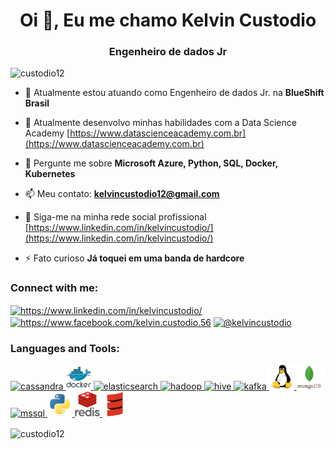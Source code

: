 <h1 align="center">Oi 👋, Eu me chamo Kelvin Custodio</h1>
<h3 align="center"> Engenheiro de dados Jr</h3>

<p align="left"> <img src="https://komarev.com/ghpvc/?username=custodio12&label=Profile%20views&color=0e75b6&style=flat" alt="custodio12" /> </p>

- 🌱 Atualmente estou atuando como Engenheiro de dados Jr. na **BlueShift Brasil**

- 📝 Atualmente desenvolvo minhas habilidades com a Data Science Academy [https://www.datascienceacademy.com.br](https://www.datascienceacademy.com.br)

- 💬 Pergunte me sobre **Microsoft Azure, Python, SQL, Docker, Kubernetes**

- 📫 Meu contato: **kelvincustodio12@gmail.com**

- 📄 Siga-me na minha rede social profissional [https://www.linkedin.com/in/kelvincustodio/](https://www.linkedin.com/in/kelvincustodio/)

- ⚡ Fato curioso **Já toquei em uma banda de hardcore**

<h3 align="left">Connect with me:</h3>
<p align="left">
<a href="https://www.linkedin.com/in/kelvincustodio/" target="blank"><img align="center" src="https://raw.githubusercontent.com/rahuldkjain/github-profile-readme-generator/master/src/images/icons/Social/linked-in-alt.svg" alt="https://www.linkedin.com/in/kelvincustodio/" height="30" width="40" /></a>
<a href="https://www.facebook.com/kelvin.custodio.56" target="blank"><img align="center" src="https://raw.githubusercontent.com/rahuldkjain/github-profile-readme-generator/master/src/images/icons/Social/facebook.svg" alt="https://www.facebook.com/kelvin.custodio.56" height="30" width="40" /></a>
<a href="https://www.instagram.com/kelvincustodio/" target="blank"><img align="center" src="https://raw.githubusercontent.com/rahuldkjain/github-profile-readme-generator/master/src/images/icons/Social/instagram.svg" alt="@kelvincustodio" height="30" width="40" /></a>
</p>

<h3 align="left">Languages and Tools:</h3>
<p align="left"> <a href="https://cassandra.apache.org/" target="_blank" rel="noreferrer"> <img src="https://www.vectorlogo.zone/logos/apache_cassandra/apache_cassandra-icon.svg" alt="cassandra" width="40" height="40"/> </a> <a href="https://www.docker.com/" target="_blank" rel="noreferrer"> <img src="https://raw.githubusercontent.com/devicons/devicon/master/icons/docker/docker-original-wordmark.svg" alt="docker" width="40" height="40"/> </a> <a href="https://www.elastic.co" target="_blank" rel="noreferrer"> <img src="https://www.vectorlogo.zone/logos/elastic/elastic-icon.svg" alt="elasticsearch" width="40" height="40"/> </a> <a href="https://hadoop.apache.org/" target="_blank" rel="noreferrer"> <img src="https://www.vectorlogo.zone/logos/apache_hadoop/apache_hadoop-icon.svg" alt="hadoop" width="40" height="40"/> </a> <a href="https://hive.apache.org/" target="_blank" rel="noreferrer"> <img src="https://www.vectorlogo.zone/logos/apache_hive/apache_hive-icon.svg" alt="hive" width="40" height="40"/> </a> <a href="https://kafka.apache.org/" target="_blank" rel="noreferrer"> <img src="https://www.vectorlogo.zone/logos/apache_kafka/apache_kafka-icon.svg" alt="kafka" width="40" height="40"/> </a> <a href="https://www.linux.org/" target="_blank" rel="noreferrer"> <img src="https://raw.githubusercontent.com/devicons/devicon/master/icons/linux/linux-original.svg" alt="linux" width="40" height="40"/> </a> <a href="https://www.mongodb.com/" target="_blank" rel="noreferrer"> <img src="https://raw.githubusercontent.com/devicons/devicon/master/icons/mongodb/mongodb-original-wordmark.svg" alt="mongodb" width="40" height="40"/> </a> <a href="https://www.microsoft.com/en-us/sql-server" target="_blank" rel="noreferrer"> <img src="https://www.svgrepo.com/show/303229/microsoft-sql-server-logo.svg" alt="mssql" width="40" height="40"/> </a> <a href="https://www.python.org" target="_blank" rel="noreferrer"> <img src="https://raw.githubusercontent.com/devicons/devicon/master/icons/python/python-original.svg" alt="python" width="40" height="40"/> </a> <a href="https://redis.io" target="_blank" rel="noreferrer"> <img src="https://raw.githubusercontent.com/devicons/devicon/master/icons/redis/redis-original-wordmark.svg" alt="redis" width="40" height="40"/> </a> <a href="https://www.scala-lang.org" target="_blank" rel="noreferrer"> <img src="https://raw.githubusercontent.com/devicons/devicon/master/icons/scala/scala-original.svg" alt="scala" width="40" height="40"/> </a> </p>

<p><img align="center" src="https://github-readme-stats.vercel.app/api/top-langs?username=custodio12&show_icons=true&locale=en&layout=compact" alt="custodio12" /></p>

<!---
- 👋 Oi, meu nome é Kelvin Custodio
- 👀 E tenho interesse em crescer na área de engenhaira de dados ...
- 🌱 Estou me especializando na área de engenharia de dados ...
- 💞️ sou um profissional com experiência com equipes ágeis, e posso agregar ao seu time ...
- 📫 Meu contato: kelvincustodio12@gmail.com...

<!---
custodio12/custodio12 is a ✨ special ✨ repository because its `README.md` (this file) appears on your GitHub profile.
You can click the Preview link to take a look at your changes.
--->
